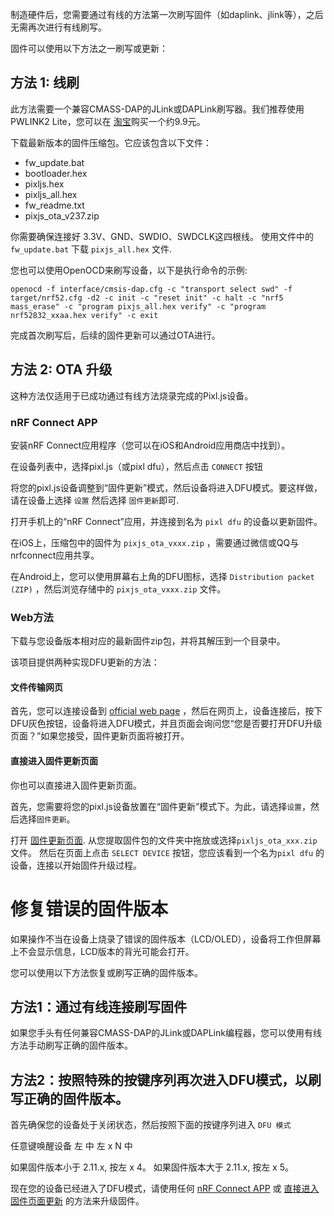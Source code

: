 制造硬件后，您需要通过有线的方法第一次刷写固件（如daplink、jlink等），之后无需再次进行有线刷写。

固件可以使用以下方法之一刷写或更新：

## 方法 1: 线刷
此方法需要一个兼容CMASS-DAP的JLink或DAPLink刷写器。我们推荐使用PWLINK2 Lite，您可以在 [淘宝](https://item.taobao.com/item.htm?spm=a1z09.2.0.0.4b942e8deXyaQO&id=675067753017&_u=d2p75qfn774a "Taobao")购买一个约9.9元。

下载最新版本的固件压缩包。它应该包含以下文件：
- fw_update.bat
- bootloader.hex
- pixljs.hex
- pixljs_all.hex
- fw_readme.txt
- pixjs_ota_v237.zip

你需要确保连接好 3.3V、GND、SWDIO、SWDCLK这四根线。  使用文件中的  `fw_update.bat` 下载 `pixjs_all.hex` 文件.

您也可以使用OpenOCD来刷写设备，以下是执行命令的示例:
```
openocd -f interface/cmsis-dap.cfg -c "transport select swd" -f target/nrf52.cfg -d2 -c init -c "reset init" -c halt -c "nrf5 mass_erase" -c "program pixjs_all.hex verify" -c "program nrf52832_xxaa.hex verify" -c exit
```

完成首次刷写后，后续的固件更新可以通过OTA进行。

## 方法 2: OTA 升级
这种方法仅适用于已成功通过有线方法烧录完成的Pixl.js设备。

### nRF Connect APP
安装nRF Connect应用程序（您可以在iOS和Android应用商店中找到）。

在设备列表中，选择pixl.js（或pixl dfu），然后点击 `CONNECT` 按钮

将您的pixl.js设备调整到“固件更新”模式，然后设备将进入DFU模式。要这样做，请在设备上选择 `设置` 然后选择 `固件更新`即可.

打开手机上的“nRF Connect”应用，并连接到名为 `pixl dfu` 的设备以更新固件。

在iOS上，压缩包中的固件为 `pixjs_ota_vxxx.zip` ，需要通过微信或QQ与nrfconnect应用共享。

在Android上，您可以使用屏幕右上角的DFU图标，选择 `Distribution packet (ZIP)` ，然后浏览存储中的 `pixjs_ota_vxxx.zip` 文件。

### Web方法
下载与您设备版本相对应的最新固件zip包，并将其解压到一个目录中。

该项目提供两种实现DFU更新的方法：

#### 文件传输网页
首先，您可以连接设备到 [official web page](https://pixl.amiibo.xyz/ "official web page") ，然后在网页上，设备连接后，按下DFU灰色按钮，设备将进入DFU模式，并且页面会询问您“您是否要打开DFU升级页面？”如果您接受，固件更新页面将被打开。

#### 直接进入固件更新页面
你也可以直接进入固件更新页面。

首先，您需要将您的pixl.js设备放置在“固件更新”模式下。为此，请选择`设置`，然后选择`固件更新`。 

打开 [固件更新页面](https://thegecko.github.io/web-bluetooth-dfu).  从您提取固件包的文件夹中拖放或选择`pixljs_ota_xxx.zip`文件。
然后在页面上点击 `SELECT DEVICE` 按钮，您应该看到一个名为`pixl dfu` 的设备，连接以开始固件升级过程。

# 修复错误的固件版本


如果操作不当在设备上烧录了错误的固件版本（LCD/OLED），设备将工作但屏幕上不会显示信息，LCD版本的背光可能会打开。

您可以使用以下方法恢复或刷写正确的固件版本。

## 方法1：通过有线连接刷写固件

如果您手头有任何兼容CMASS-DAP的JLink或DAPLink编程器，您可以使用有线方法手动刷写正确的固件版本。


## 方法2：按照特殊的按键序列再次进入DFU模式，以刷写正确的固件版本。

首先确保您的设备处于关闭状态，然后按照下面的按键序列进入 `DFU 模式`

任意键唤醒设备
左
中
左 x N
中

如果固件版本小于 2.11.x, 按左 x 4。
如果固件版本大于 2.11.x, 按左 x 5。

现在您的设备已经进入了DFU模式，请使用任何 [nRF Connect APP](#nRF-Connect-APP)  或 [直接进入固件页面更新](#directly-to-the-firmware-update-page) 的方法来升级固件。





